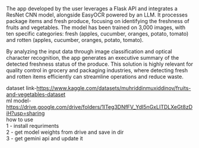 The app developed by the user leverages a Flask API and integrates a ResNet CNN model, alongside EasyOCR powered by an LLM. It processes package items and fresh produce, focusing on identifying the freshness of fruits and vegetables. The model has been trained on 3,000 images, with ten specific categories: fresh (apples, cucumber, oranges, potato, tomato) and rotten (apples, cucumber, oranges, potato, tomato).

By analyzing the input data through image classification and optical character recognition, the app generates an executive summary of the detected freshness status of the produce. This solution is highly relevant for quality control in grocery and packaging industries, where detecting fresh and rotten items efficiently can streamline operations and reduce waste.

dataset link-https://www.kaggle.com/datasets/muhriddinmuxiddinov/fruits-and-vegetables-dataset
<br>
ml model-https://drive.google.com/drive/folders/1lTeg3DNfFV_YdI5nGxLITDLXeGt8zDiH?usp=sharing
<br>
how to use
<br>
1 - install requriments
<br>
2 - get model weights from drive and save in dir
<br>
3 - get gemini api and update it 
